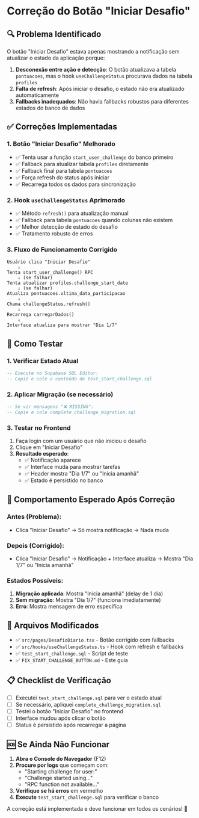 # Correção do Botão "Iniciar Desafio"

## 🔍 Problema Identificado

O botão "Iniciar Desafio" estava apenas mostrando a notificação sem atualizar o estado da aplicação porque:

1. **Desconexão entre ação e detecção**: O botão atualizava a tabela `pontuacoes`, mas o hook `useChallengeStatus` procurava dados na tabela `profiles`
2. **Falta de refresh**: Após iniciar o desafio, o estado não era atualizado automaticamente
3. **Fallbacks inadequados**: Não havia fallbacks robustos para diferentes estados do banco de dados

## ✅ Correções Implementadas

### 1. **Botão "Iniciar Desafio" Melhorado**
- ✅ Tenta usar a função `start_user_challenge` do banco primeiro
- ✅ Fallback para atualizar tabela `profiles` diretamente
- ✅ Fallback final para tabela `pontuacoes`
- ✅ Força refresh do status após iniciar
- ✅ Recarrega todos os dados para sincronização

### 2. **Hook `useChallengeStatus` Aprimorado**
- ✅ Método `refresh()` para atualização manual
- ✅ Fallback para tabela `pontuacoes` quando colunas não existem
- ✅ Melhor detecção de estado do desafio
- ✅ Tratamento robusto de erros

### 3. **Fluxo de Funcionamento Corrigido**
```
Usuário clica "Iniciar Desafio"
    ↓
Tenta start_user_challenge() RPC
    ↓ (se falhar)
Tenta atualizar profiles.challenge_start_date
    ↓ (se falhar)
Atualiza pontuacoes.ultima_data_participacao
    ↓
Chama challengeStatus.refresh()
    ↓
Recarrega carregarDados()
    ↓
Interface atualiza para mostrar "Dia 1/7"
```

## 🚀 Como Testar

### 1. **Verificar Estado Atual**
```sql
-- Execute no Supabase SQL Editor:
-- Copie e cole o conteúdo de test_start_challenge.sql
```

### 2. **Aplicar Migração (se necessário)**
```sql
-- Se vir mensagens "❌ MISSING":
-- Copie e cole complete_challenge_migration.sql
```

### 3. **Testar no Frontend**
1. Faça login com um usuário que não iniciou o desafio
2. Clique em "Iniciar Desafio"
3. **Resultado esperado**:
   - ✅ Notificação aparece
   - ✅ Interface muda para mostrar tarefas
   - ✅ Header mostra "Dia 1/7" ou "Inicia amanhã"
   - ✅ Estado é persistido no banco

## 🎯 Comportamento Esperado Após Correção

### **Antes (Problema)**:
- Clica "Iniciar Desafio" → Só mostra notificação → Nada muda

### **Depois (Corrigido)**:
- Clica "Iniciar Desafio" → Notificação + Interface atualiza → Mostra "Dia 1/7" ou "Inicia amanhã"

### **Estados Possíveis**:
1. **Migração aplicada**: Mostra "Inicia amanhã" (delay de 1 dia)
2. **Sem migração**: Mostra "Dia 1/7" (funciona imediatamente)
3. **Erro**: Mostra mensagem de erro específica

## 🔧 Arquivos Modificados

- ✅ `src/pages/DesafioDiario.tsx` - Botão corrigido com fallbacks
- ✅ `src/hooks/useChallengeStatus.ts` - Hook com refresh e fallbacks
- ✅ `test_start_challenge.sql` - Script de teste
- ✅ `FIX_START_CHALLENGE_BUTTON.md` - Este guia

## 📋 Checklist de Verificação

- [ ] Executei `test_start_challenge.sql` para ver o estado atual
- [ ] Se necessário, apliquei `complete_challenge_migration.sql`
- [ ] Testei o botão "Iniciar Desafio" no frontend
- [ ] Interface mudou após clicar o botão
- [ ] Status é persistido após recarregar a página

## 🆘 Se Ainda Não Funcionar

1. **Abra o Console do Navegador** (F12)
2. **Procure por logs** que começam com:
   - "Starting challenge for user:"
   - "Challenge started using..."
   - "RPC function not available..."
3. **Verifique se há erros** em vermelho
4. **Execute** `test_start_challenge.sql` para verificar o banco

A correção está implementada e deve funcionar em todos os cenários! 🎉